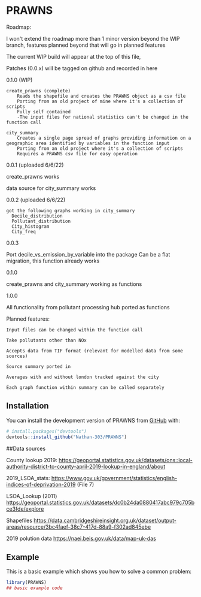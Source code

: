 
# PRAWNS

<!-- badges: start -->
<!-- badges: end -->


Roadmap:

I won't extend the roadmap more than 1 minor version beyond the WIP branch, features planned beyond that will go in planned features

The current WIP build will appear at the top of this file, 

Patches (0.0.x) will be tagged on github and recorded in here

0.1.0 (WIP)

	create_prawns (complete)
		Reads the shapefile and creates the PRAWNS object as a csv file
	 	Porting from an old project of mine where it's a collection of scripts
		Fully self contained
		-The input files for national statistics can't be changed in the function call

	city_summary
		Creates a single page spread of graphs providing information on a geographic area identified by variables in the function input
		Porting from an old project where it's a collection of scripts
		Requires a PRAWNS csv file for easy operation
		
	
0.0.1 (uploaded 6/6/22)

  create_prawns works
  
  data source for city_summary works
  
0.0.2 (uploaded 6/6/22)  
	
	got the following graphs working in city_summary
	  Decile_distribution
	  Pollutant_distribution
	  City_histogram
	  City_freq

0.0.3

  Port decile_vs_emission_by_variable into the package
    Can be a flat migration, this function already works
	
0.1.0

  create_prawns and city_summary working as functions

1.0.0

  All functionality from pollutant processing hub ported as functions
  
  
		
Planned features:

	Input files can be changed within the function call

	Take pollutants other than NOx
	
	Accepts data from TIF format (relevant for modelled data from some sources)
	
	Source summary ported in
	
	Averages with and without london tracked against the city
	
	Each graph function within summary can be called separately
	
## Installation

You can install the development version of PRAWNS from [GitHub](https://github.com/) with:



``` r
# install.packages("devtools")
devtools::install_github("Nathan-303/PRAWNS")
```

##Data sources

County lookup 2019:
https://geoportal.statistics.gov.uk/datasets/ons::local-authority-district-to-county-april-2019-lookup-in-england/about

2019_LSOA_stats:
https://www.gov.uk/government/statistics/english-indices-of-deprivation-2019 (File 7)

LSOA_Lookup (2011)
https://geoportal.statistics.gov.uk/datasets/dc0b24da0880417abc979c705bce3fde/explore

Shapefiles
https://data.cambridgeshireinsight.org.uk/dataset/output-areas/resource/3bc4faef-38c7-417d-88a9-f302ad845ebe

2019 polution data
https://naei.beis.gov.uk/data/map-uk-das

## Example

This is a basic example which shows you how to solve a common problem:

``` r
library(PRAWNS)
## basic example code
```

